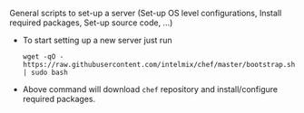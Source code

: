 General scripts to set-up a server (Set-up OS level configurations, Install required packages, Set-up source code, ...)

- To start setting up a new server just run 

   `wget -qO - https://raw.githubusercontent.com/intelmix/chef/master/bootstrap.sh | sudo bash`
- Above command will download `chef` repository and install/configure required packages.
